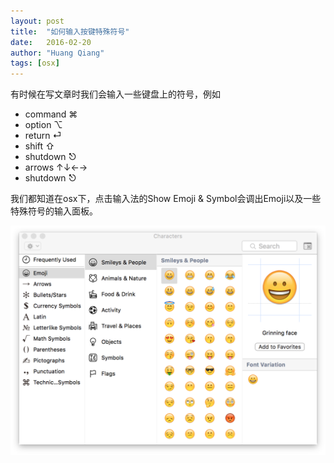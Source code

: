 ```yaml
---
layout: post
title:  "如何输入按键特殊符号"
date:   2016-02-20
author: "Huang Qiang"
tags: [osx]
---
```


有时候在写文章时我们会输入一些键盘上的符号，例如

* command ⌘
* option ⌥
* return ⏎
* shift ⇧
* shutdown ⎋
* arrows ↑↓←→
* shutdown ⎋

我们都知道在osx下，点击输入法的Show Emoji & Symbol会调出Emoji以及一些特殊符号的输入面板。

![](../images/emoji&symbol.png)
